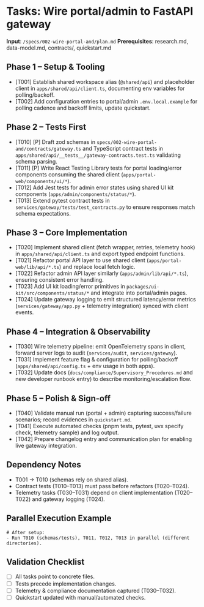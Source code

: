 # Tasks: Wire portal/admin to FastAPI gateway

**Input**: `/specs/002-wire-portal-and/plan.md`
**Prerequisites**: research.md, data-model.md, contracts/, quickstart.md

## Phase 1 – Setup & Tooling
- [T001] Establish shared workspace alias (`@shared/api`) and placeholder client in `apps/shared/api/client.ts`, documenting env variables for polling/backoff.
- [T002] Add configuration entries to portal/admin `.env.local.example` for polling cadence and backoff limits, update quickstart.

## Phase 2 – Tests First
- [T010] [P] Draft zod schemas in `specs/002-wire-portal-and/contracts/gateway.ts` and TypeScript contract tests in `apps/shared/api/__tests__/gateway-contracts.test.ts` validating schema parsing.
- [T011] [P] Write React Testing Library tests for portal loading/error components consuming the shared client (`apps/portal-web/components/ui/*`).
- [T012] Add Jest tests for admin error states using shared UI kit components (`apps/admin/components/status/*`).
- [T013] Extend pytest contract tests in `services/gateway/tests/test_contracts.py` to ensure responses match schema expectations.

## Phase 3 – Core Implementation
- [T020] Implement shared client (fetch wrapper, retries, telemetry hook) in `apps/shared/api/client.ts` and export typed endpoint functions.
- [T021] Refactor portal API layer to use shared client (`apps/portal-web/lib/api/*.ts`) and replace local fetch logic.
- [T022] Refactor admin API layer similarly (`apps/admin/lib/api/*.ts`), ensuring consistent error handling.
- [T023] Add UI kit loading/error primitives in `packages/ui-kit/src/components/status/*` and integrate into portal/admin pages.
- [T024] Update gateway logging to emit structured latency/error metrics (`services/gateway/app.py` + telemetry integration) synced with client events.

## Phase 4 – Integration & Observability
- [T030] Wire telemetry pipeline: emit OpenTelemetry spans in client, forward server logs to audit (`services/audit`, `services/gateway`).
- [T031] Implement feature flag & configuration for polling/backoff (`apps/shared/api/config.ts` + env usage in both apps).
- [T032] Update docs (`docs/compliance/Supervisory_Procedures.md` and new developer runbook entry) to describe monitoring/escalation flow.

## Phase 5 – Polish & Sign-off
- [T040] Validate manual run (portal + admin) capturing success/failure scenarios; record evidences in `quickstart.md`.
- [T041] Execute automated checks (pnpm tests, pytest, uvx specify check, telemetry sample) and log output.
- [T042] Prepare changelog entry and communication plan for enabling live gateway integration.

## Dependency Notes
- T001 → T010 (schemas rely on shared alias).
- Contract tests (T010–T013) must pass before refactors (T020–T024).
- Telemetry tasks (T030–T031) depend on client implementation (T020–T022) and gateway logging (T024).

## Parallel Execution Example
```
# After setup:
- Run T010 (schemas/tests), T011, T012, T013 in parallel (different directories).
```

## Validation Checklist
- [ ] All tasks point to concrete files.
- [ ] Tests precede implementation changes.
- [ ] Telemetry & compliance documentation captured (T030–T032).
- [ ] Quickstart updated with manual/automated checks.
